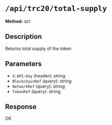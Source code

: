# `/api/trc20/total-supply`

**Method:** `GET`  

## Description
Returns total supply of the token



## Parameters
- `X-API-Key` (header): string
- `BlockchainRef` (query): string
- `NetworkRef` (query): string
- `TokenRef` (query): string

## Response
OK
